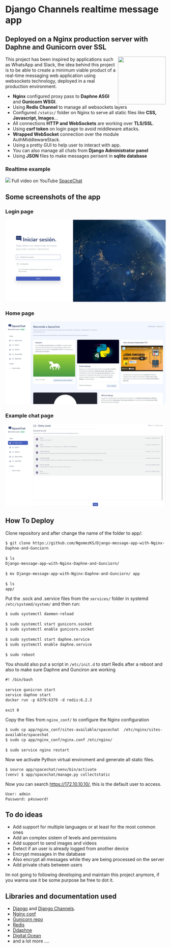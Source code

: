 # Django Channels realtime message app 
## Deployed on a Nginx production server with Daphne and Gunicorn over SSL

<img src="https://iconape.com/wp-content/png_logo_vector/nginx.png" align="right"
      width="150" height="150">

This project has been inspired by applications such as WhatsApp and Slack, the idea behind this project is to be able to create a minimum viable product of a real-time messaging web application using websockets technology, deployed in a real production environment.

* **Nginx** configured proxy pass to **Daphne ASGI** and **Gunicorn WSGI**.
* Using **Redis Channel** to manage all websockets layers
* Configured `/static/` folder on Nginx to serve all static files like **CSS, Javascript, Images**...
* All connections **HTTP and WebSockets** are working over **TLS/SSL**.
* Using **csrf token** on login page to avoid middleware attacks.
* **Wrapped WebSocket** connection over the module AuthMiddlewareStack.
* Using a pretty GUI to help user to interact with app. 
* You can also manage all chats from **Django Administrator panel**
* Using **JSON** files to make messages perisent in **sqlite database**

### Realtime example

![](images/video_gif.gif)
Full video on YouTube [SpaceChat](https://youtu.be/OxISvgrwO2w?t=83)

## Some screenshots of the app

### Login page 
<img src="./images/login_screen.jpg">

### Home page 
<img src="./images/dashboard_screen.jpg">

### Example chat page 
<img src="./images/chat_example.jpg">

## How To Deploy

Clone repository and after change the name of the folder to app/:

    $ git clone https://github.com/NgomezKS/Django-message-app-with-Nginx-Daphne-and-Gunciorn

    $ ls 
    Django-message-app-with-Nginx-Daphne-and-Gunciorn/
    
    $ mv Django-message-app-with-Nginx-Daphne-and-Gunciorn/ app

    $ ls 
    app/


Put the .sock and .service files from the `services/` folder in systemd `/etc/systemd/system/` and then run:
     
    $ sudo systemctl daemon-reload

    $ sudo systemctl start gunicorn.socket
    $ sudo systemctl enable gunicorn.socket

    $ sudo systemctl start daphne.service
    $ sudo systemctl enable daphne.service

    $ sudo reboot

You should also put a script in `/etc/init.d` to start Redis after a reboot and also to make sure Daphne and Gunciron are working
   
    #! /bin/bash

    service gunicron start
    service daphne start
    docker run -p 6379:6379 -d redis:6.2.3

    exit 0

Copy the files from `nginx_conf/` to configure the Nginx configuration
   
    $ sudo cp app/nginx_conf/sites-available/spacechat  /etc/nginx/sites-available/spacechat
    $ sudo cp app/nginx_conf/nginx.conf /etc/nginx/

    $ sudo service nginx restart


Now we activate Python virtual enviroment and generate all static files.
   
    $ source app/spacechat/venv/bin/activate
    (venv) $ app/spacechat/manage.py collectstatic

Now you can search https://172.10.10.10/, this is the default user to access.
  
    User: admin 
    Password: p4ssword!

## To do ideas
* Add support for multiple languages or at least for the most common ones
* Add an complex sistem of levels and permissions
* Add support to send images and videos
* Detect if an user is already logged from another device
* Encrypt messages in the database 
* Also encrypt all messages while they are being processed on the server
* Add private chats between users

Im not going to following developing and maintain this project anymore, if you wanna use it be some purpose be free to dot it.


## Libraries and documentation used 
* [Django](https://www.djangoproject.com/) and
  [Django Channels](https://channels.readthedocs.io/en/stable/).
* [Nginx conf](https://www.nginx.com/)
* [Gunicorn repo](https://github.com/benoitc/gunicorn)
* [Redis](https://pypi.org/project/channels-redis/) 
* [Ddaphne](https://github.com/django/daphne) 
* [Digital Ocean](https://github.com/postcss/postcss/commit/)
* and a lot more ....
